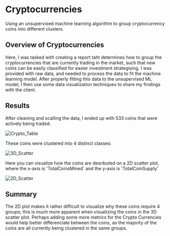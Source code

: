 # Cryptocurrencies

Using an unsupervised machine learning algorithm to group cryptocurrency coins into different clusters.

## Overview of Cryptocurrencies

Here, I was tasked with creating a report taht determines how to group the cryptocurrencies that are currently trading in the market, such that new coins can be easily classified for easier investment strategising. I was provided with raw data, and needed to process the data to fit the machine learning model. After properly fitting this data to the unsupervised ML model, I then use some data visualization techniques to share my findings with the client.

## Results

After cleaning and scalling the data, I ended up with 533 coins that were actively being traded.

![Crypto_Table](https://user-images.githubusercontent.com/106599446/192117833-cf2001a3-6889-43fb-baae-cb2e4d95f09b.png)

These coins were clustered into 4 distinct classes:

![3D_Scatter](https://user-images.githubusercontent.com/106599446/192117889-8d90e2d5-07c9-4805-a65e-3b3f1e2fb43b.png)

Here you can visualize how the coins are desributed on a 2D scatter plot, where the x-axis is 'TotalCoinsMined' and the y-axis is 'TotalCoinSupply'

![2D_Scatter](https://user-images.githubusercontent.com/106599446/192117900-5c62e8a4-25a7-43dc-bba9-4fedc32aae38.png)

## Summary

The 2D plot makes it rather difficult to visualize why these coins require 4 groups; this is much more apparent when visualizing the coins in the 3D scatter plot. Perhaps adding some more metrics for the Crypto Currencies would help better differenciate between the coins, as the majority of the coins are all currently being clustered in the same groups.
